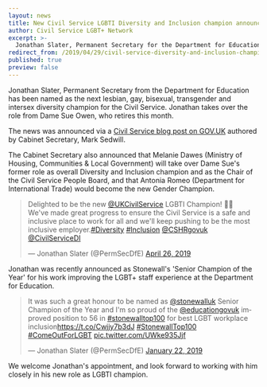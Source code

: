 ```yaml
---
layout: news
title: New Civil Service LGBTI Diversity and Inclusion champion announced
author: Civil Service LGBT+ Network
excerpt: >-
  Jonathan Slater, Permanent Secretary for the Department for Education, to take over from Sue Owen.
redirect_from: /2019/04/29/civil-service-diversity-and-inclusion-champion/
published: true
preview: false
---
```


Jonathan Slater, Permanent Secretary from the Department for Education has been named as the next lesbian, gay, bisexual, transgender and intersex diversity champion for the Civil Service. Jonathan takes over the role from Dame Sue Owen, who retires this month. 

The news was announced via a [Civil Service blog post on GOV.UK](https://civilservice.blog.gov.uk/2019/04/25/last-chance-to-nominate-for-the-civil-service-diversity-inclusion-awards/) authored by Cabinet Secretary, Mark Sedwill. 

The Cabinet Secretary also announced that Melanie Dawes (Ministry of Housing, Communities & Local Government) will take over Dame Sue's former role as overall Diversity and Inclusion champion and as the Chair of the Civil Service People Board, and that Antonia Romeo (Department for International Trade) would become the new Gender Champion. 

<blockquote class="twitter-tweet" data-lang="en"><p lang="en" dir="ltr">Delighted to be the new <a href="https://twitter.com/UKCivilService?ref_src=twsrc%5Etfw">@UKCivilService</a> LGBTI Champion! 🏳️‍🌈<br>We&#39;ve made great progress to ensure the Civil Service is a safe and inclusive place to work for all and we&#39;ll keep pushing to be the most inclusive employer.<a href="https://twitter.com/hashtag/Diversity?src=hash&amp;ref_src=twsrc%5Etfw">#Diversity</a> <a href="https://twitter.com/hashtag/Inclusion?src=hash&amp;ref_src=twsrc%5Etfw">#Inclusion</a> <a href="https://twitter.com/CSHRgovuk?ref_src=twsrc%5Etfw">@CSHRgovuk</a> <a href="https://twitter.com/CivilServiceDI?ref_src=twsrc%5Etfw">@CivilServiceDI</a></p>&mdash; Jonathan Slater (@PermSecDfE) <a href="https://twitter.com/PermSecDfE/status/1121768491726647298?ref_src=twsrc%5Etfw">April 26, 2019</a></blockquote>

Jonathan was recently announced as Stonewall's 'Senior Champion of the Year' for his work improving the LGBT+ staff experience at the Department for Education.

<blockquote class="twitter-tweet" data-lang="en"><p lang="en" dir="ltr">It was such a great honour to be named as <a href="https://twitter.com/stonewalluk?ref_src=twsrc%5Etfw">@stonewalluk</a> Senior Champion of the Year and I&#39;m so proud of the <a href="https://twitter.com/educationgovuk?ref_src=twsrc%5Etfw">@educationgovuk</a> improved position to 56 in <a href="https://twitter.com/hashtag/stonewalltop100?src=hash&amp;ref_src=twsrc%5Etfw">#stonewalltop100</a> for best LGBT workplace inclusion<a href="https://t.co/Cwjjy7b3dJ">https://t.co/Cwjjy7b3dJ</a> <a href="https://twitter.com/hashtag/StonewallTop100?src=hash&amp;ref_src=twsrc%5Etfw">#StonewallTop100</a> <a href="https://twitter.com/hashtag/ComeOutForLGBT?src=hash&amp;ref_src=twsrc%5Etfw">#ComeOutForLGBT</a> <a href="https://t.co/UWke935Jjf">pic.twitter.com/UWke935Jjf</a></p>&mdash; Jonathan Slater (@PermSecDfE) <a href="https://twitter.com/PermSecDfE/status/1087677732761337856?ref_src=twsrc%5Etfw">January 22, 2019</a></blockquote> 

<script async src="https://platform.twitter.com/widgets.js" charset="utf-8"></script> 

We welcome Jonathan's appointment, and look forward to working with him closely in his new role as LGBTI champion.